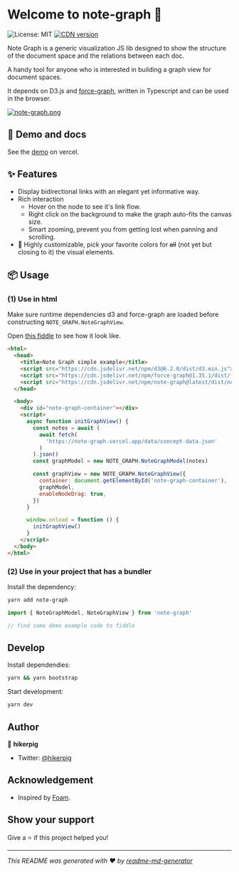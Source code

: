 # Welcome to note-graph 👋

![License: MIT](https://img.shields.io/badge/License-MIT-yellow.svg)
[![CDN version](https://badgen.net/jsdelivr/v/npm/note-graph)](https://www.jsdelivr.com/package/npm/note-graph)

Note Graph is a generic visualization JS lib designed to show the structure of the document space and the relations between each doc.

A handy tool for anyone who is interested in building a graph view for document spaces.

It depends on D3.js and [force-graph](https://github.com/vasturiano/force-graph), written in Typescript and can be used in the browser.

[![note-graph.png](https://i.loli.net/2020/12/07/e9iKhFIvqcDOdCz.png)](https://note-graph.vercel.app/)

## 🚀 Demo and docs

See the [demo](https://note-graph.vercel.app/) on vercel.

## ✨ Features

- Display bidirectional links with an elegant yet informative way.
- Rich interaction
  - Hover on the node to see it's link flow.
  - Right click on the background to make the graph auto-fits the canvas size.
  - Smart zooming, prevent you from getting lost when panning and scrolling.
- 🎨 Highly customizable, pick your favorite colors for <del>all</del> (not yet but closing to it) the visual elements.

## 📦 Usage

### (1) Use in html

Make sure runtime dependencies d3 and force-graph are loaded before constructing `NOTE_GRAPH.NoteGraphView`.

Open [this fiddle](https://jsfiddle.net/hikerpig/3ed215um) to see how it look like.

```html
<html>
  <head>
    <title>Note Graph simple example</title>
    <script src="https://cdn.jsdelivr.net/npm/d3@6.2.0/dist/d3.min.js"></script>
    <script src="https://cdn.jsdelivr.net/npm/force-graph@1.35.1/dist/force-graph.js"></script>
    <script src="https://cdn.jsdelivr.net/npm/note-graph@latest/dist/note-graph.umd.js"></script>
  </head>

  <body>
    <div id="note-graph-container"></div>
    <script>
      async function initGraphView() {
        const notes = await (
          await fetch(
            'https://note-graph.vercel.app/data/concept-data.json'
          )
        ).json()
        const graphModel = new NOTE_GRAPH.NoteGraphModel(notes)

        const graphView = new NOTE_GRAPH.NoteGraphView({
          container: document.getElementById('note-graph-container'),
          graphModel,
          enableNodeDrag: true,
        })
      }

      window.onload = function () {
        initGraphView()
      }
    </script>
  </body>
</html>
```

### (2) Use in your project that has a bundler

Install the dependency:

```sh
yarn add note-graph
```

```ts
import { NoteGraphModel, NoteGraphView } from 'note-graph'

// find some demo example code to fiddle
```

## Develop

Install dependendies:

```sh
yarn && yarn bootstrap
```

Start development:

```sh
yarn dev
```

## Author

👤 **hikerpig**

- Twitter: [@hikerpig](https://twitter.com/hikerpig)

## Acknowledgement

- Inspired by [Foam](https://github.com/foambubble/foam).

## Show your support

Give a ⭐️ if this project helped you!

---

_This README was generated with ❤️ by [readme-md-generator](https://github.com/kefranabg/readme-md-generator)_
